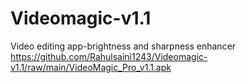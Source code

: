 # Videomagic-v1.1
Video editing app-brightness and sharpness enhancer
https://github.com/Rahulsaini1243/Videomagic-v1.1/raw/main/VideoMagic_Pro_v1.1.apk

